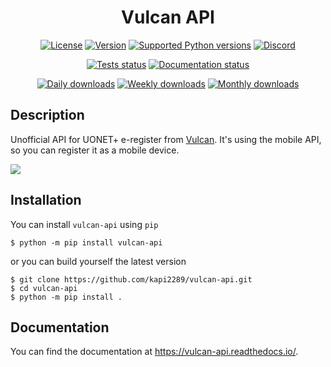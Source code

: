 <h1 align="center">Vulcan API</h1>
<p align="center">
    <a href="https://github.com/kapi2289/vulcan-api/blob/master/LICENSE"><img src="https://img.shields.io/pypi/l/vulcan-api.svg" alt="License"></a>
    <a href="https://pypi.org/project/vulcan-api/"><img src="https://img.shields.io/pypi/v/vulcan-api.svg" alt="Version"></a>
    <a href="https://pypi.org/project/vulcan-api/"><img src="https://img.shields.io/pypi/pyversions/vulcan-api.svg" alt="Supported Python versions"></a>
    <a href="https://discord.gg/sTHCrXB"><img src="https://img.shields.io/discord/619178050562686988?color=7289DA&label=discord" alt="Discord"></a>
</p>
<p align="center">
    <a href="https://github.com/kapi2289/vulcan-api/actions/workflows/test.yml"><img src="https://img.shields.io/github/workflow/status/kapi2289/vulcan-api/Run%20tests/master" alt="Tests status"></a>
    <a href="https://vulcan-api.readthedocs.io/en/latest/?badge=latest"><img src="https://img.shields.io/readthedocs/vulcan-api.svg" alt="Documentation status"></a>
</p>
<p align="center">
    <a href="https://pypi.org/project/vulcan-api/"><img src="https://img.shields.io/pypi/dd/vulcan-api.svg" alt="Daily downloads"></a>
    <a href="https://pypi.org/project/vulcan-api/"><img src="https://img.shields.io/pypi/dw/vulcan-api.svg" alt="Weekly downloads"></a>
    <a href="https://pypi.org/project/vulcan-api/"><img src="https://img.shields.io/pypi/dm/vulcan-api.svg" alt="Monthly downloads"></a>
</p>

## Description

Unofficial API for UONET+ e-register from [Vulcan](https://vulcan.edu.pl/). It's using the mobile API, so you can register it as a mobile device.

![](https://raw.githubusercontent.com/kapi2289/vulcan-api/master/docs/source/_static/registered.png)

## Installation

You can install `vulcan-api` using `pip`

```console
$ python -m pip install vulcan-api
```

or you can build yourself the latest version

```console
$ git clone https://github.com/kapi2289/vulcan-api.git
$ cd vulcan-api
$ python -m pip install .
```

## Documentation

You can find the documentation at https://vulcan-api.readthedocs.io/.
